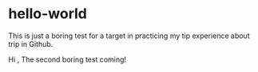 # hello-world
This is just a boring test for a  target in practicing my tip experience about trip in Github.


Hi , The second boring test coming!
